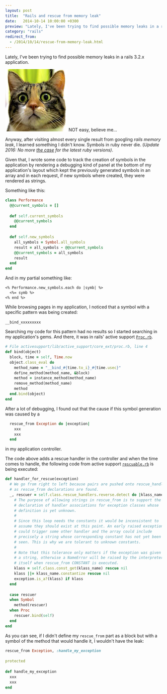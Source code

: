 ```yaml
---
layout: post
title:  "Rails and rescue from memory leak"
date:   2014-10-14 10:00:00 +0300
preview: "Lately, I've been trying to find possible memory leaks in a rails 3.2.x application..."
category: "rails"
redirect_from:
  - /2014/10/14/rescue-from-memory-leak.html
---
```


Lately, I've been trying to find possible memory leaks in a rails 3.2.x application.

![](/assets/images/irida-small.jpeg)
NOT easy, believe me...

Anyway, after visiting almost every single result from googling *rails memory leak*, I learned something I didn't know. Symbols in ruby never die. (*Update 2016: No more [the case](http://www.infoq.com/news/2014/12/ruby-2.2.0-released) for the latest ruby versions)*.

Given that, I wrote some code to track the creation of symbols in the application by rendering a debugging kind of panel at the bottom of my application's layout which kept the previously generated symbols in an array and in each request, if new symbols where created, they were rendered as strings.

Something like this:

``` ruby
class Performance
  @@current_symbols = []

  def self.current_symbols
    @@current_symbols
  end

  def self.new_symbols
    all_symbols = Symbol.all_symbols
    result = all_symbols - @@current_symbols
    @@current_symbols = all_symbols
    result
  end
end
```

And in my partial something like:

``` erb
<% Performance.new_symbols.each do |symb| %>
  <%= symb %>
<% end %>
```

While browsing pages in my application, I noticed that a symbol with a specific pattern was being created:

`__bind_xxxxxxxxx`

Searching my code for this pattern had no results so I started searching in my application's gems. And there, it was in rails' active support [`Proc.rb`](http://apidock.com/rails/v3.2.13/Proc/bind).

``` ruby
# File activesupport/lib/active_support/core_ext/proc.rb, line 4
def bind(object)
  block, time = self, Time.now
  object.class_eval do
    method_name = "__bind_#{time.to_i}_#{time.usec}"
    define_method(method_name, &block)
    method = instance_method(method_name)
    remove_method(method_name)
    method
  end.bind(object)
end
```

After a lot of debugging, I found out that the cause if this symbol generation was caused by a

``` ruby
  rescue_from Exception do |exception|
    xxx
    xxx
  end
```

in my application controller.

The code above adds a rescue handler in the controller and when the time comes to handle, the following code from active support [`rescuable.rb`](https://github.com/rails/rails/blob/v3.2.13/activesupport/lib/active_support/rescuable.rb) is being executed:

``` ruby
def handler_for_rescue(exception)
  # We go from right to left because pairs are pushed onto rescue_handlers
  # as rescue_from declarations are found.
  _, rescuer = self.class.rescue_handlers.reverse.detect do |klass_name, handler|
    # The purpose of allowing strings in rescue_from is to support the
    # declaration of handler associations for exception classes whose
    # definition is yet unknown.
    #
    # Since this loop needs the constants it would be inconsistent to
    # assume they should exist at this point. An early raised exception
    # could trigger some other handler and the array could include
    # precisely a string whose corresponding constant has not yet been
    # seen. This is why we are tolerant to unknown constants.
    #
    # Note that this tolerance only matters if the exception was given as
    # a string, otherwise a NameError will be raised by the interpreter
    # itself when rescue_from CONSTANT is executed.
    klass = self.class.const_get(klass_name) rescue nil
    klass ||= klass_name.constantize rescue nil
    exception.is_a?(klass) if klass
  end

  case rescuer
  when Symbol
    method(rescuer)
  when Proc
    rescuer.bind(self)
  end
end
```

As you can see, if I didn't define my `rescue_from` part as a block but with a symbol of the method that would handle it, I wouldn't have the leak:

``` ruby
rescue_from Exception, :handle_my_exception

protected

def handle_my_exception
  xxx
  xxx
end
```
